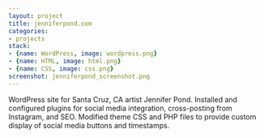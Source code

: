 ```yaml
---
layout: project
title: jenniferpond.com
categories:
- projects
stack:
- {name: WordPress, image: wordpress.png}
- {name: HTML, image: html.png}
- {name: CSS, image: css.png}
screenshot: jenniferpond_screenshot.png
---
```


WordPress site for Santa Cruz, CA artist Jennifer Pond. Installed and configured plugins for social media integration, cross-posting from Instagram, and SEO. Modified theme CSS and PHP files to provide custom display of social media buttons and timestamps.